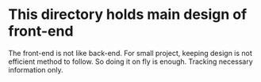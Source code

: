 # This directory holds main design of front-end

The front-end is not like back-end. For small project, keeping design is not
efficient method to follow. So doing it on fly is enough. Tracking necessary
information only.
